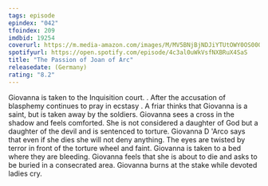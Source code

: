 ```yaml
---
tags: episode
epindex: "042"
tfoindex: 209
imdbid: 19254
coverurl: https://m.media-amazon.com/images/M/MV5BNjBjNDJiYTUtOWY0OS00OGVmLTg2YzctMTE0NzVhODM1ZWJmXkEyXkFqcGdeQXVyNjU0OTQ0OTY@._V1_SX202_CR0,0,202,300_.jpg
spotifyurl: https://open.spotify.com/episode/4c3al0uWkVsfNXBRuX4SaS
title: "The Passion of Joan of Arc"
releasedate: (Germany)
rating: "8.2"
---
```


Giovanna is taken to the Inquisition court. . After the accusation of blasphemy continues to pray in ecstasy . A friar thinks that Giovanna is a saint, but is taken away by the soldiers. Giovanna sees a cross in the shadow and feels comforted. She is not considered a daughter of God but a daughter of the devil and is sentenced to torture. Giovanna D 'Arco says that even if she dies she will not deny anything. The eyes are twisted by terror in front of the torture wheel and faint. Giovanna is taken to a bed where they are bleeding. Giovanna feels that she is about to die and asks to be buried in a consecrated area. Giovanna burns at the stake while devoted ladies cry.